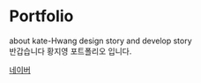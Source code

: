 # Portfolio
about kate-Hwang design story and develop story
<br>반갑습니다 황지영 포트폴리오 입니다.

<a href="www.naver.com" alt="naver">네이버</a>
